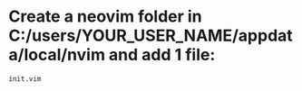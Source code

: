 <!-- Add a .config folder in $HOME, and if that did not work try this -->

# Create a neovim folder in C:/users/YOUR_USER_NAME/appdata/local/nvim and add 1 file:
`init.vim`

